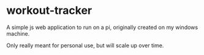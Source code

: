 # workout-tracker
A simple js web application to run on a pi, originally created on my windows machine.

Only really meant for personal use, but will scale up over time.
